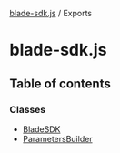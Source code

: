 [blade-sdk.js](README.md) / Exports

# blade-sdk.js

## Table of contents

### Classes

- [BladeSDK](classes/BladeSDK.md)
- [ParametersBuilder](classes/ParametersBuilder.md)
